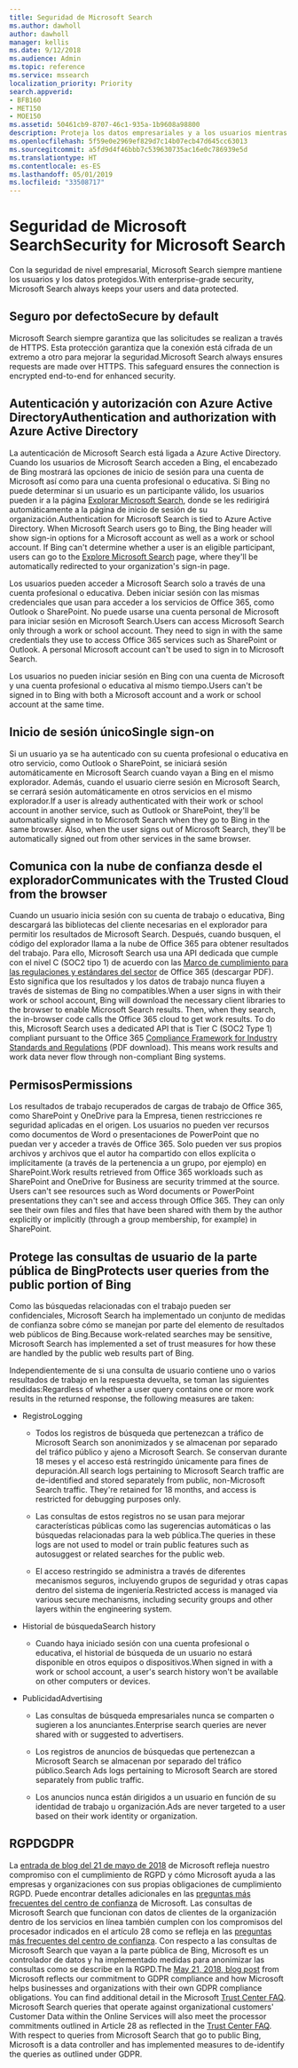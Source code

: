 ```yaml
---
title: Seguridad de Microsoft Search
ms.author: dawholl
author: dawholl
manager: kellis
ms.date: 9/12/2018
ms.audience: Admin
ms.topic: reference
ms.service: mssearch
localization_priority: Priority
search.appverid:
- BFB160
- MET150
- MOE150
ms.assetid: 50461cb9-8707-46c1-935a-1b9608a98800
description: Proteja los datos empresariales y a los usuarios mientras proporciona información a los usuarios autorizados con Microsoft Search
ms.openlocfilehash: 5f59e0e2969ef829d7c14b07ecb47d645cc63013
ms.sourcegitcommit: a5fd9d4f46bbb7c539630735ac16e0c786939e5d
ms.translationtype: HT
ms.contentlocale: es-ES
ms.lasthandoff: 05/01/2019
ms.locfileid: "33508717"
---
```

# <a name="security-for-microsoft-search"></a><span data-ttu-id="4235a-103">Seguridad de Microsoft Search</span><span class="sxs-lookup"><span data-stu-id="4235a-103">Security for Microsoft Search</span></span>

<span data-ttu-id="4235a-104">Con la seguridad de nivel empresarial, Microsoft Search siempre mantiene los usuarios y los datos protegidos.</span><span class="sxs-lookup"><span data-stu-id="4235a-104">With enterprise-grade security, Microsoft Search always keeps your users and data protected.</span></span>
  
## <a name="secure-by-default"></a><span data-ttu-id="4235a-105">Seguro por defecto</span><span class="sxs-lookup"><span data-stu-id="4235a-105">Secure by default</span></span>

<span data-ttu-id="4235a-p101">Microsoft Search siempre garantiza que las solicitudes se realizan a través de HTTPS. Esta protección garantiza que la conexión está cifrada de un extremo a otro para mejorar la seguridad.</span><span class="sxs-lookup"><span data-stu-id="4235a-p101">Microsoft Search always ensures requests are made over HTTPS. This safeguard ensures the connection is encrypted end-to-end for enhanced security.</span></span>
  
## <a name="authentication-and-authorization-with-azure-active-directory"></a><span data-ttu-id="4235a-108">Autenticación y autorización con Azure Active Directory</span><span class="sxs-lookup"><span data-stu-id="4235a-108">Authentication and authorization with Azure Active Directory</span></span>

<span data-ttu-id="4235a-p102">La autenticación de Microsoft Search está ligada a Azure Active Directory. Cuando los usuarios de Microsoft Search acceden a Bing, el encabezado de Bing mostrará las opciones de inicio de sesión para una cuenta de Microsoft así como para una cuenta profesional o educativa. Si Bing no puede determinar si un usuario es un participante válido, los usuarios pueden ir a la página [Explorar Microsoft Search](https://www.bing.com/business/explore), donde se les redirigirá automáticamente a la página de inicio de sesión de su organización.</span><span class="sxs-lookup"><span data-stu-id="4235a-p102">Authentication for Microsoft Search is tied to Azure Active Directory. When Microsoft Search users go to Bing, the Bing header will show sign-in options for a Microsoft account as well as a work or school account. If Bing can't determine whether a user is an eligible participant, users can go to the [Explore Microsoft Search](https://www.bing.com/business/explore) page, where they'll be automatically redirected to your organization's sign-in page.</span></span> 
  
<span data-ttu-id="4235a-p103">Los usuarios pueden acceder a Microsoft Search solo a través de una cuenta profesional o educativa. Deben iniciar sesión con las mismas credenciales que usan para acceder a los servicios de Office 365, como Outlook o SharePoint. No puede usarse una cuenta personal de Microsoft para iniciar sesión en Microsoft Search.</span><span class="sxs-lookup"><span data-stu-id="4235a-p103">Users can access Microsoft Search only through a work or school account. They need to sign in with the same credentials they use to access Office 365 services such as SharePoint or Outlook. A personal Microsoft account can't be used to sign in to Microsoft Search.</span></span>
  
<span data-ttu-id="4235a-115">Los usuarios no pueden iniciar sesión en Bing con una cuenta de Microsoft y una cuenta profesional o educativa al mismo tiempo.</span><span class="sxs-lookup"><span data-stu-id="4235a-115">Users can't be signed in to Bing with both a Microsoft account and a work or school account at the same time.</span></span>
  
## <a name="single-sign-on"></a><span data-ttu-id="4235a-116">Inicio de sesión único</span><span class="sxs-lookup"><span data-stu-id="4235a-116">Single sign-on</span></span>

<span data-ttu-id="4235a-p104">Si un usuario ya se ha autenticado con su cuenta profesional o educativa en otro servicio, como Outlook o SharePoint, se iniciará sesión automáticamente en Microsoft Search cuando vayan a Bing en el mismo explorador. Además, cuando el usuario cierre sesión en Microsoft Search, se cerrará sesión automáticamente en otros servicios en el mismo explorador.</span><span class="sxs-lookup"><span data-stu-id="4235a-p104">If a user is already authenticated with their work or school account in another service, such as Outlook or SharePoint, they'll be automatically signed in to Microsoft Search when they go to Bing in the same browser. Also, when the user signs out of Microsoft Search, they'll be automatically signed out from other services in the same browser.</span></span>
  
## <a name="communicates-with-the-trusted-cloud-from-the-browser"></a><span data-ttu-id="4235a-119">Comunica con la nube de confianza desde el explorador</span><span class="sxs-lookup"><span data-stu-id="4235a-119">Communicates with the Trusted Cloud from the browser</span></span>

<span data-ttu-id="4235a-p105">Cuando un usuario inicia sesión con su cuenta de trabajo o educativa, Bing descargará las bibliotecas del cliente necesarias en el explorador para permitir los resultados de Microsoft Search. Después, cuando busquen, el código del explorador llama a la nube de Office 365 para obtener resultados del trabajo. Para ello, Microsoft Search usa una API dedicada que cumple con el nivel C (SOC2 tipo 1) de acuerdo con las [Marco de cumplimiento para las regulaciones y estándares del sector](https://download.microsoft.com/download/B/2/7/B27B3EF3-8849-4C18-8BA4-5AD755728620/Compliance%20Framework_customer%20guidance.pdf) de Office 365 (descargar PDF). Esto significa que los resultados y los datos de trabajo nunca fluyen a través de sistemas de Bing no compatibles.</span><span class="sxs-lookup"><span data-stu-id="4235a-p105">When a user signs in with their work or school account, Bing will download the necessary client libraries to the browser to enable Microsoft Search results. Then, when they search, the in-browser code calls the Office 365 cloud to get work results. To do this, Microsoft Search uses a dedicated API that is Tier C (SOC2 Type 1) compliant pursuant to the Office 365 [Compliance Framework for Industry Standards and Regulations](https://download.microsoft.com/download/B/2/7/B27B3EF3-8849-4C18-8BA4-5AD755728620/Compliance%20Framework_customer%20guidance.pdf) (PDF download). This means work results and work data never flow through non-compliant Bing systems.</span></span> 
  
## <a name="permissions"></a><span data-ttu-id="4235a-124">Permisos</span><span class="sxs-lookup"><span data-stu-id="4235a-124">Permissions</span></span>

<span data-ttu-id="4235a-p106">Los resultados de trabajo recuperados de cargas de trabajo de Office 365, como SharePoint y OneDrive para la Empresa, tienen restricciones re seguridad aplicadas en el origen. Los usuarios no pueden ver recursos como documentos de Word o presentaciones de PowerPoint que no puedan ver y acceder a través de Office 365. Solo pueden ver sus propios archivos y archivos que el autor ha compartido con ellos explícita o implícitamente (a través de la pertenencia a un grupo, por ejemplo) en SharePoint.</span><span class="sxs-lookup"><span data-stu-id="4235a-p106">Work results retrieved from Office 365 workloads such as SharePoint and OneDrive for Business are security trimmed at the source. Users can't see resources such as Word documents or PowerPoint presentations they can't see and access through Office 365. They can only see their own files and files that have been shared with them by the author explicitly or implicitly (through a group membership, for example) in SharePoint.</span></span>
  
## <a name="protects-user-queries-from-the-public-portion-of-bing"></a><span data-ttu-id="4235a-128">Protege las consultas de usuario de la parte pública de Bing</span><span class="sxs-lookup"><span data-stu-id="4235a-128">Protects user queries from the public portion of Bing</span></span>

<span data-ttu-id="4235a-129">Como las búsquedas relacionadas con el trabajo pueden ser confidenciales, Microsoft Search ha implementado un conjunto de medidas de confianza sobre cómo se manejan por parte del elemento de resultados web públicos de Bing.</span><span class="sxs-lookup"><span data-stu-id="4235a-129">Because work-related searches may be sensitive, Microsoft Search has implemented a set of trust measures for how these are handled by the public web results part of Bing.</span></span>
  
<span data-ttu-id="4235a-130">Independientemente de si una consulta de usuario contiene uno o varios resultados de trabajo en la respuesta devuelta, se toman las siguientes medidas:</span><span class="sxs-lookup"><span data-stu-id="4235a-130">Regardless of whether a user query contains one or more work results in the returned response, the following measures are taken:</span></span>
  
- <span data-ttu-id="4235a-131">Registro</span><span class="sxs-lookup"><span data-stu-id="4235a-131">Logging</span></span>
    
  - <span data-ttu-id="4235a-p107">Todos los registros de búsqueda que pertenezcan a tráfico de Microsoft Search son anonimizados y se almacenan por separado del tráfico público y ajeno a Microsoft Search. Se conservan durante 18 meses y el acceso está restringido únicamente para fines de depuración.</span><span class="sxs-lookup"><span data-stu-id="4235a-p107">All search logs pertaining to Microsoft Search traffic are de-identified and stored separately from public, non-Microsoft Search traffic. They're retained for 18 months, and access is restricted for debugging purposes only.</span></span>
    
  - <span data-ttu-id="4235a-134">Las consultas de estos registros no se usan para mejorar características públicas como las sugerencias automáticas o las búsquedas relacionadas para la web pública.</span><span class="sxs-lookup"><span data-stu-id="4235a-134">The queries in these logs are not used to model or train public features such as autosuggest or related searches for the public web.</span></span>
    
  - <span data-ttu-id="4235a-135">El acceso restringido se administra a través de diferentes mecanismos seguros, incluyendo grupos de seguridad y otras capas dentro del sistema de ingeniería.</span><span class="sxs-lookup"><span data-stu-id="4235a-135">Restricted access is managed via various secure mechanisms, including security groups and other layers within the engineering system.</span></span>
    
- <span data-ttu-id="4235a-136">Historial de búsqueda</span><span class="sxs-lookup"><span data-stu-id="4235a-136">Search history</span></span>
    
  - <span data-ttu-id="4235a-137">Cuando haya iniciado sesión con una cuenta profesional o educativa, el historial de búsqueda de un usuario no estará disponible en otros equipos o dispositivos.</span><span class="sxs-lookup"><span data-stu-id="4235a-137">When signed in with a work or school account, a user's search history won't be available on other computers or devices.</span></span>
    
- <span data-ttu-id="4235a-138">Publicidad</span><span class="sxs-lookup"><span data-stu-id="4235a-138">Advertising</span></span>
    
  - <span data-ttu-id="4235a-139">Las consultas de búsqueda empresariales nunca se comparten o sugieren a los anunciantes.</span><span class="sxs-lookup"><span data-stu-id="4235a-139">Enterprise search queries are never shared with or suggested to advertisers.</span></span>
    
  - <span data-ttu-id="4235a-140">Los registros de anuncios de búsquedas que pertenezcan a Microsoft Search se almacenan por separado del tráfico público.</span><span class="sxs-lookup"><span data-stu-id="4235a-140">Search Ads logs pertaining to Microsoft Search are stored separately from public traffic.</span></span>
    
  - <span data-ttu-id="4235a-141">Los anuncios nunca están dirigidos a un usuario en función de su identidad de trabajo u organización.</span><span class="sxs-lookup"><span data-stu-id="4235a-141">Ads are never targeted to a user based on their work identity or organization.</span></span>
    
## <a name="gdpr"></a><span data-ttu-id="4235a-142">RGPD</span><span class="sxs-lookup"><span data-stu-id="4235a-142">GDPR</span></span>

<span data-ttu-id="4235a-p108">La [entrada de blog del 21 de mayo de 2018](https://blogs.microsoft.com/on-the-issues/2018/05/21/microsofts-commitment-to-gdpr-privacy-and-putting-customers-in-control-of-their-own-data/) de Microsoft refleja nuestro compromiso con el cumplimiento de RGPD y cómo Microsoft ayuda a las empresas y organizaciones con sus propias obligaciones de cumplimiento RGPD. Puede encontrar detalles adicionales en las [preguntas más frecuentes del centro de confianza](https://www.microsoft.com/es-ES/trustcenter/privacy/gdpr/gdpr-faqs) de Microsoft. Las consultas de Microsoft Search que funcionan con datos de clientes de la organización dentro de los servicios en línea también cumplen con los compromisos del procesador indicados en el artículo 28 como se refleja en las [preguntas más frecuentes del centro de confianza](https://www.microsoft.com/es-ES/trustcenter/privacy/gdpr/gdpr-faqs). Con respecto a las consultas de Microsoft Search que vayan a la parte pública de Bing, Microsoft es un controlador de datos y ha implementado medidas para anonimizar las consultas como se describe en la RGPD.</span><span class="sxs-lookup"><span data-stu-id="4235a-p108">The [May 21, 2018, blog post](https://blogs.microsoft.com/on-the-issues/2018/05/21/microsofts-commitment-to-gdpr-privacy-and-putting-customers-in-control-of-their-own-data/) from Microsoft reflects our commitment to GDPR compliance and how Microsoft helps businesses and organizations with their own GDPR compliance obligations. You can find additional detail in the Microsoft [Trust Center FAQ](https://www.microsoft.com/es-ES/trustcenter/privacy/gdpr/gdpr-faqs). Microsoft Search queries that operate against organizational customers' Customer Data within the Online Services will also meet the processor commitments outlined in Article 28 as reflected in the [Trust Center FAQ](https://www.microsoft.com/es-ES/trustcenter/privacy/gdpr/gdpr-faqs). With respect to queries from Microsoft Search that go to public Bing, Microsoft is a data controller and has implemented measures to de-identify the queries as outlined under GDPR.</span></span>


